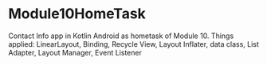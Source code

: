 # Module10HomeTask
Contact Info app in Kotlin Android as hometask of Module 10.
Things applied: 
LinearLayout,
Binding, 
Recycle View, 
Layout Inflater, 
data class, 
List Adapter, 
Layout Manager,
Event Listener
